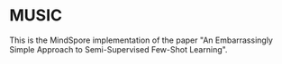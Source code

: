 # MUSIC

This is the MindSpore implementation of the paper "An Embarrassingly Simple Approach to Semi-Supervised Few-Shot Learning".
